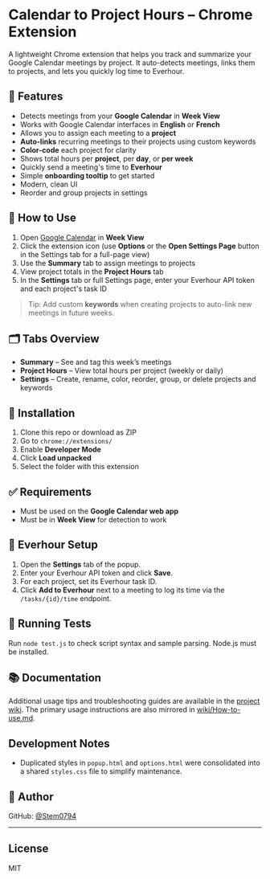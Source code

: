 # Calendar to Project Hours – Chrome Extension

A lightweight Chrome extension that helps you track and summarize your Google Calendar meetings by project. It auto-detects meetings, links them to projects, and lets you quickly log time to Everhour.

## 🔧 Features

- Detects meetings from your **Google Calendar** in **Week View**
- Works with Google Calendar interfaces in **English** or **French**
- Allows you to assign each meeting to a **project**
- **Auto-links** recurring meetings to their projects using custom keywords
- **Color-code** each project for clarity
- Shows total hours per **project**, per **day**, or **per week**
- Quickly send a meeting's time to **Everhour**
- Simple **onboarding tooltip** to get started
- Modern, clean UI
- Reorder and group projects in settings

## 🚀 How to Use

1. Open [Google Calendar](https://calendar.google.com) in **Week View**
2. Click the extension icon (use **Options** or the **Open Settings Page** button in the Settings tab for a full-page view)
3. Use the **Summary** tab to assign meetings to projects
4. View project totals in the **Project Hours** tab
5. In the **Settings** tab or full Settings page, enter your Everhour API token and each project's task ID
> Tip: Add custom **keywords** when creating projects to auto-link new meetings in future weeks.

## 🗂 Tabs Overview

- **Summary** – See and tag this week’s meetings
- **Project Hours** – View total hours per project (weekly or daily)
- **Settings** – Create, rename, color, reorder, group, or delete projects and keywords

## 💾 Installation

1. Clone this repo or download as ZIP
2. Go to `chrome://extensions/`
3. Enable **Developer Mode**
4. Click **Load unpacked**
5. Select the folder with this extension

## ✅ Requirements

- Must be used on the **Google Calendar web app**
- Must be in **Week View** for detection to work

## 🔑 Everhour Setup

1. Open the **Settings** tab of the popup.
2. Enter your Everhour API token and click **Save**.
3. For each project, set its Everhour task ID.
4. Click **Add to Everhour** next to a meeting to log its time via the `/tasks/{id}/time` endpoint.

## 🧪 Running Tests

Run `node test.js` to check script syntax and sample parsing. Node.js must be installed.

## 📚 Documentation

Additional usage tips and troubleshooting guides are available in the [project wiki](wiki/Home.md). The primary usage instructions are also mirrored in [wiki/How-to-use.md](wiki/How-to-use.md).

## Development Notes

- Duplicated styles in `popup.html` and `options.html` were consolidated into a shared
  `styles.css` file to simplify maintenance.

## 👤 Author
GitHub: [@Stem0794](https://github.com/Stem0794)

---

## License

MIT
